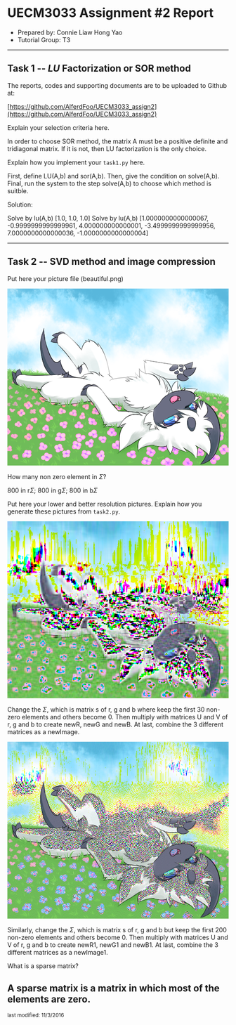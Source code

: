 UECM3033 Assignment #2 Report
========================================================

- Prepared by: Connie Liaw Hong Yao
- Tutorial Group: T3

--------------------------------------------------------

## Task 1 --  $LU$ Factorization or SOR method

The reports, codes and supporting documents are to be uploaded to Github at: 

[https://github.com/AlferdFoo/UECM3033_assign2](https://github.com/AlferdFoo/UECM3033_assign2)

Explain your selection criteria here.

In order to choose SOR method, the matrix A must be a positive definite and tridiagonal matrix. If it is not, then LU factorization is the only choice.

Explain how you implement your `task1.py` here.

First, define LU(A,b) and sor(A,b).
Then, give the condition on solve(A,b).
Final, run the system to the step solve(A,b) to choose which method is suitble.

Solution:

Solve by lu(A,b)
[1.0, 1.0, 1.0]
Solve by lu(A,b)
[1.0000000000000067, -0.9999999999999961, 4.000000000000001,
 -3.4999999999999956, 7.0000000000000036, -1.0000000000000004]

---------------------------------------------------------

## Task 2 -- SVD method and image compression

Put here your picture file (beautiful.png)

![cute.png](cute.png)

How many non zero element in $\Sigma$?

800 in r$\Sigma$; 800 in g$\Sigma$; 800 in b$\Sigma$

Put here your lower and better resolution pictures. Explain how you generate
these pictures from `task2.py`.

![badCute.png](badCute.png)

Change the $\Sigma$, which is matrix s of r, g and b where keep the first 30 non-zero elements and others become 0.
Then multiply with matrices U and V of r, g and b to create newR, newG and newB.
At last, combine the 3 different matrices as a newImage.

![goodCute.png](goodCute.png)

Similarly, change the $\Sigma$, which is matrix s of r, g and b but keep the first 200 non-zero elements and others become 0.
Then multiply with matrices U and V of r, g and b to create newR1, newG1 and newB1.
At last, combine the 3 different matrices as a newImage1.

What is a sparse matrix?

A sparse matrix is a matrix in which most of the elements are zero.
-----------------------------------

<sup>last modified: 11/3/2016</sup>
